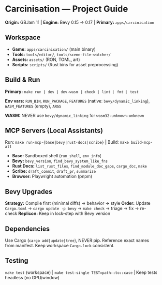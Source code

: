 # Carcinisation — Project Guide

**Origin:** GBJam 11 | **Engine:** Bevy 0.15 → 0.17 | **Primary:** `apps/carcinisation`

## Workspace

- **Game:** `apps/carcinisation/` (main binary)
- **Tools:** `tools/editor/`, `tools/scene-file-watcher/`
- **Assets:** `assets/` (RON, TOML, art)
- **Scripts:** `scripts/` (Rust bins for asset preprocessing)

## Build & Run

**Primary:** `make run | dev | dev-wasm | check | lint | fmt | test`

**Env vars:** `RUN_BIN`, `RUN_PACKAGE`, `FEATURES` (native: `bevy/dynamic_linking`), `WASM_FEATURES` (empty), `ARGS`

**WASM:** NEVER use `bevy/dynamic_linking` for `wasm32-unknown-unknown`

## MCP Servers (Local Assistants)

Run: `make run-mcp-{base|bevy|rust-docs|scribe}` | Build: `make build-mcp-all`

- **Base:** Sandboxed shell (`run_shell`, `env_info`)
- **Bevy:** `bevy_version`, `find_bevy_system_like_fns`
- **Rust Docs:** `list_rust_files`, `find_module_doc_gaps`, `cargo_doc`, `make`
- **Scribe:** `draft_commit`, `draft_pr`, `summarize`
- **Browser:** Playwright automation (pnpm)

## Bevy Upgrades

**Strategy:** Compile first (minimal diffs) → behavior → style
**Order:** Update `Cargo.toml` → `cargo update -p bevy` → `make check` → triage → fix → re-check
**Replicon:** Keep in lock-step with Bevy version

## Dependencies

Use Cargo (`cargo add|update|tree`), NEVER pip. Reference exact names from manifest. Keep workspace `Cargo.lock` consistent.

## Testing

`make test` (workspace) | `make test-single TEST=path::to::case` | Keep tests headless (no GPU/window)
